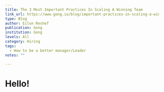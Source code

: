 ```yaml
---
title: The 3 Most Important Practices In Scaling A Winning Team
link_url: https://www.gong.io/blog/important-practices-in-scaling-a-winning-team/
type: Blog
author: Eilon Reshef
publication: Gong
institution: Gong
levels: All
category: Hiring
tags:
  - How to be a better manager/Leader
notes: ""

---
```


# Hello!
